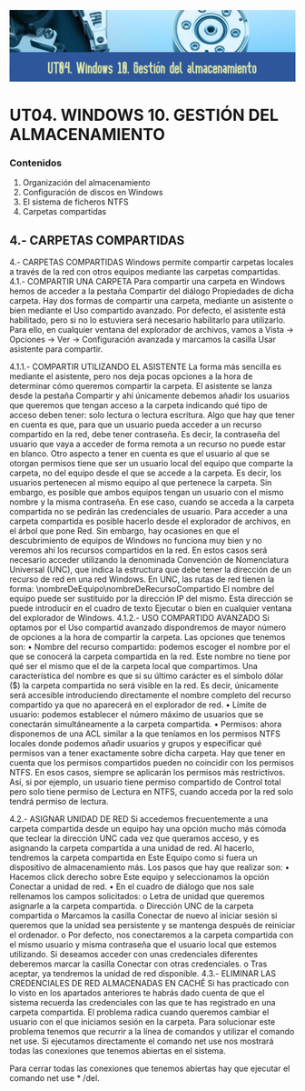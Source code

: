 ![Carátula UT04](imgs/caratula_ut04.png)

# UT04. WINDOWS 10. GESTIÓN DEL ALMACENAMIENTO

### Contenidos

1. Organización del almacenamiento
2. Configuración de discos en Windows
3. El sistema de ficheros NTFS
4. Carpetas compartidas


## 4.- CARPETAS COMPARTIDAS

4.- CARPETAS COMPARTIDAS
Windows permite compartir carpetas locales a través de la red con otros equipos mediante las carpetas compartidas.
4.1.- COMPARTIR UNA CARPETA
Para compartir una carpeta en Windows hemos de acceder a la pestaña Compartir del diálogo Propiedades de dicha carpeta. Hay dos formas de compartir una carpeta, mediante un asistente o bien mediante el Uso compartido avanzado. Por defecto, el asistente está habilitado, pero si no lo estuviera será necesario habilitarlo para utilizarlo. Para ello, en cualquier ventana del explorador de archivos, vamos a Vista -> Opciones -> Ver -> Configuración avanzada y marcamos la casilla Usar asistente para compartir.

4.1.1.- COMPARTIR UTILIZANDO EL ASISTENTE
La forma más sencilla es mediante el asistente, pero nos deja pocas opciones a la hora de determinar cómo queremos compartir la carpeta. El asistente se lanza desde la pestaña Compartir y ahí únicamente debemos añadir los usuarios que queremos que tengan acceso a la carpeta indicando qué tipo de acceso deben tener: solo lectura o lectura escritura.
Algo que hay que tener en cuenta es que, para que un usuario pueda acceder a un recurso compartido en la red, debe tener contraseña. Es decir, la contraseña del usuario que vaya a acceder de forma remota a un recurso no puede estar en blanco.
Otro aspecto a tener en cuenta es que el usuario al que se otorgan permisos tiene que ser un usuario local del equipo que comparte la carpeta, no del equipo desde el que se accede a la carpeta. Es decir, los usuarios pertenecen al mismo equipo al que pertenece la carpeta.
Sin embargo, es posible que ambos equipos tengan un usuario con el mismo nombre y la misma contraseña. En ese caso, cuando se acceda a la carpeta compartida no se pedirán las credenciales de usuario.
Para acceder a una carpeta compartida es posible hacerlo desde el explorador de archivos, en el árbol que pone Red. Sin embargo, hay ocasiones en que el descubrimiento de equipos de Windows no funciona muy bien y no veremos ahí los recursos compartidos en la red.
En estos casos será necesario acceder utilizando la denominada Convención de Nomenclatura Universal (UNC), que indica la estructura que debe tener la dirección de un recurso de red en una red Windows.
En UNC, las rutas de red tienen la forma:
\\nombreDeEquipo\nombreDeRecursoCompartido
El nombre del equipo puede ser sustituido por la dirección IP del mismo. Esta dirección se puede introducir en el cuadro de texto Ejecutar o bien en cualquier ventana del explorador de Windows.
4.1.2.- USO COMPARTIDO AVANZADO
Si optamos por el Uso compartid avanzado dispondremos de mayor número de opciones a la hora de compartir la carpeta. Las opciones que tenemos son:
•	Nombre del recurso compartido: podemos escoger el nombre por el que se conocerá la carpeta compartida en la red. Este nombre no tiene por qué ser el mismo que el de la carpeta local que compartimos.
Una característica del nombre es que si su último carácter es el símbolo dólar ($) la carpeta compartida no será visible en la red. Es decir, únicamente será accesible introduciendo directamente el nombre completo del recurso compartido ya que no aparecerá en el explorador de red.
•	Límite de usuario: podemos establecer el número máximo de usuarios que se conectarán simultáneamente a la carpeta compartida.
•	Permisos: ahora disponemos de una ACL similar a la que teníamos en los permisos NTFS locales donde podemos añadir usuarios y grupos y especificar qué permisos van a tener exactamente sobre dicha carpeta.
Hay que tener en cuenta que los permisos compartidos pueden no coincidir con los permisos NTFS.  En esos casos, siempre se aplicarán los permisos más restrictivos. Así, si por ejemplo, un usuario tiene permiso compartido de Control total pero solo tiene permiso de Lectura en NTFS, cuando acceda por la red solo tendrá permiso de lectura.

4.2.- ASIGNAR UNIDAD DE RED
Si accedemos frecuentemente a una carpeta compartida desde un equipo hay una opción mucho más cómoda que teclear la dirección UNC cada vez que queramos acceso, y es asignando la carpeta compartida a una unidad de red.
Al hacerlo, tendremos la carpeta compartida en Este Equipo como si fuera un dispositivo de almacenamiento más.
Los pasos que hay que realizar son:
•	Hacemos click derecho sobre Este equipo y seleccionamos la opción Conectar a unidad de red.
•	En el cuadro de diálogo que nos sale rellenamos los campos solicitados:
o	Letra de unidad que queremos asignarle a la carpeta compartida.
o	Dirección UNC de la carpeta compartida
o	Marcamos la casilla Conectar de nuevo al iniciar sesión si queremos que la unidad sea persistente y se mantenga después de reiniciar el ordenador.
o	Por defecto, nos conectaremos a la carpeta compartida con el mismo usuario y misma contraseña que el usuario local que estemos utilizando. Si deseamos acceder con unas credenciales diferentes deberemos marcar la casilla Conectar con otras credenciales.
o	Tras aceptar, ya tendremos la unidad de red disponible.
4.3.- ELIMINAR LAS CREDENCIALES DE RED ALMACENADAS EN CACHÉ
Si has practicado con lo visto en los apartados anteriores te habrás dado cuenta de que el sistema recuerda las credenciales con las que te has registrado en una carpeta compartida. El problema radica cuando queremos cambiar el usuario con el que iniciamos sesión en la carpeta. Para solucionar este problema tenemos que recurrir a la línea de comandos y utilizar el comando net use.
Si ejecutamos directamente el comando net use nos mostrará todas las conexiones que tenemos abiertas en el sistema.
 
Para cerrar todas las conexiones que tenemos abiertas hay que ejecutar el comando net use * /del.
 

